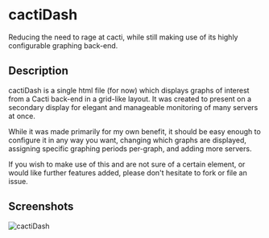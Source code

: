 # cactiDash

Reducing the need to rage at cacti, while still making use of its highly
configurable graphing back-end.

## Description

cactiDash is a single html file (for now) which displays graphs of interest
from a Cacti back-end in a grid-like layout. It was created to present on a
secondary display for elegant and manageable monitoring of many servers at once.

While it was made primarily for my own benefit, it should be easy enough to configure
it in any way you want, changing which graphs are displayed, assigning specific
graphing periods per-graph, and adding more servers.

If you wish to make use of this and are not sure of a certain element, or would like
further features added, please don't hesitate to fork or file an issue.

## Screenshots

![cactiDash](https://dl.dropbox.com/u/16332218/cactiDash.jpg)
